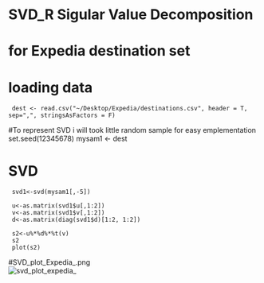 # SVD_R Sigular Value Decomposition
# for Expedia destination set 
# loading data
     dest <- read.csv("~/Desktop/Expedia/destinations.csv", header = T, sep=",", stringsAsFactors = F)

#To represent SVD i will took little random sample for easy emplementation
     set.seed(12345678)
     mysam1  <- dest

# SVD
     svd1<-svd(mysam1[,-5])

     u<-as.matrix(svd1$u[,1:2])
     v<-as.matrix(svd1$v[,1:2])
     d<-as.matrix(diag(svd1$d)[1:2, 1:2])

     s2<-u%*%d%*%t(v)
     s2
     plot(s2) 
 #SVD_plot_Expedia_.png    
![svd_plot_expedia_](https://cloud.githubusercontent.com/assets/16123495/20338498/4f47b11a-ab8c-11e6-8228-856dd47f753b.png)

